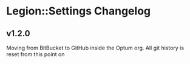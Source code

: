 # Legion::Settings Changelog

## v1.2.0
Moving from BitBucket to GitHub inside the Optum org. All git history is reset from this point on
